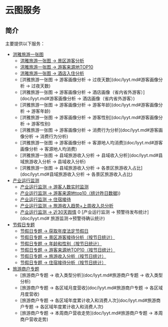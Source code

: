 # 云图服务

## 简介
主要提供以下服务：
 - [洪雅旅游一张图](doc/lyyt.md)
    - [洪雅旅游一张图 -> 景区游客分析](doc/lyyt.md#景区游客分析)
    - [洪雅旅游一张图 -> 游客来源地TOP10](doc/lyyt.md#游客来源地TOP10)
    - [洪雅旅游一张图 -> 酒店入住分析](doc/lyyt.md#酒店入住分析)
    - [洪雅旅游一张图 -> 游客画像分析 -> 过夜天数](doc/lyyt.md#游客画像分析 -> 过夜天数)
    - [洪雅旅游一张图 -> 游客画像分析 -> 酒店画像（省内省外游客）](doc/lyyt.md#游客画像分析 -> 酒店画像（省内省外游客）)
    - [洪雅旅游一张图 -> 游客画像分析 -> 游客年龄](doc/lyyt.md#游客画像分析 -> 游客年龄)
    - [洪雅旅游一张图 -> 游客画像分析 -> 游客性别](doc/lyyt.md#游客画像分析 -> 游客性别)
    - [洪雅旅游一张图 -> 游客画像分析 -> 消费行为分析](doc/lyyt.md#游客画像分析 -> 消费行为分析)
    - [洪雅旅游一张图 -> 游客画像分析 -> 客源地人均消费](doc/lyyt.md#游客画像分析 -> 客源地人均消费)
    - [洪雅旅游一张图 -> 县域旅游收入分析 -> 县域收入分析](doc/lyyt.md#县域旅游收入分析 -> 县域收入分析)
    - [洪雅旅游一张图 -> 县域旅游收入分析 -> 各景区旅游收入占比](doc/lyyt.md#县域旅游收入分析 -> 各景区旅游收入占比)
 - [产业运行监测](doc/lyyt.md)
    - [产业运行监测 -> 游客人数实时监测](doc/lyyt.md#游客人数实时监测)
    - [产业运行监测 -> 游客来源地top10（统计昨日数据)](doc/lyyt.md#游客来源地top10（统计昨日数据))
    - [产业运行监测 -> 住宿接待](doc/lyyt.md#住宿接待)
    - [产业运行监测 -> 旅游收入趋势+上周收入总分析](doc/lyyt.md#旅游收入趋势+上周收入总分析)
    - [产业运行监测 -> 近30天舆情](doc/lyyt.md#近30天舆情)
    0 [产业运行监测 -> 预警待发布统计](doc/lyyt.md# 旅游监测->预警待确认统计)
 - [节假日专题](doc/lyyt.md)
    - [节假日专题 -> 获取年度法定节假日](doc/lyyt.md#获取年度法定节假日)
    - [节假日专题 -> 景区游客接待分析（按节日统计）](doc/lyyt.md#景区游客接待分析（按节日统计）)
    - [节假日专题 -> 年龄和性别（按节日统计）](doc/lyyt.md#年龄和性别（按节日统计）)
    - [节假日专题 -> 游客来源地TOP10（按节日统计）](doc/lyyt.md#游客来源地TOP10（按节日统计）)
    - [节假日专题 -> 旅游收入分析（按节日统计）](doc/lyyt.md#旅游收入分析（按节日统计）)
    - [节假日专题 -> 住宿接待分析（按节日统计）](doc/lyyt.md#住宿接待分析（按节日统计）)
 - [旅游商户专题](doc/lyyt.md)
    - [旅游商户专题 -> 收入类型分析](doc/lyyt.md#旅游商户专题 -> 收入类型分析)
    - [旅游商户专题 -> 各区域月度营收](doc/lyyt.md#旅游商户专题 -> 各区域月度营收)
    - [旅游商户专题 -> 各区域年度累计收入和消费人次](doc/lyyt.md#旅游商户专题 -> 各区域年度累计收入和消费人次)
    - [旅游商户专题 -> 本周商户营收走势](doc/lyyt.md#旅游商户专题 -> 本周商户营收走势)
  